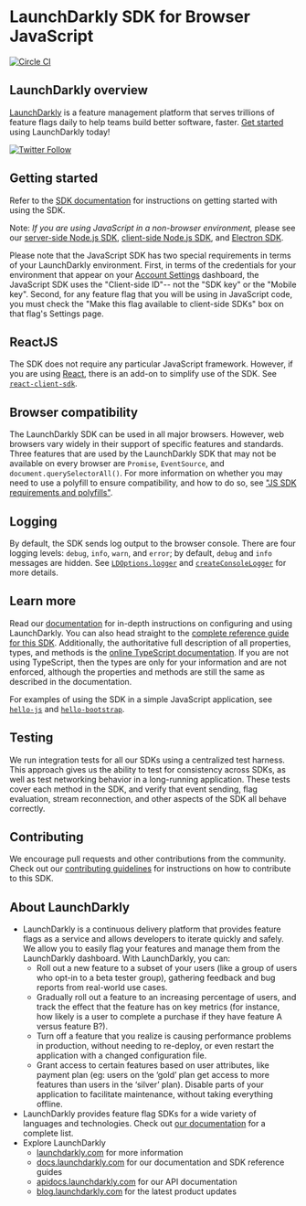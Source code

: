# LaunchDarkly SDK for Browser JavaScript

[![Circle CI](https://circleci.com/gh/launchdarkly/js-client-sdk/tree/main.svg?style=svg)](https://circleci.com/gh/launchdarkly/js-client-sdk/tree/main)

## LaunchDarkly overview

[LaunchDarkly](https://www.launchdarkly.com) is a feature management platform that serves trillions of feature flags daily to help teams build better software, faster. [Get started](https://docs.launchdarkly.com/home/getting-started) using LaunchDarkly today!

[![Twitter Follow](https://img.shields.io/twitter/follow/launchdarkly.svg?style=social&label=Follow&maxAge=2592000)](https://twitter.com/intent/follow?screen_name=launchdarkly)

## Getting started

Refer to the [SDK documentation](https://docs.launchdarkly.com/sdk/client-side/javascript#getting-started) for instructions on getting started with using the SDK.

Note: _If you are using JavaScript in a non-browser environment,_ please see our [server-side Node.js SDK](https://github.com/launchdarkly/node-server-sdk), [client-side Node.js SDK](https://github.com/launchdarkly/node-client-sdk), and [Electron SDK](https://github.com/launchdarkly/electron-client-sdk).

Please note that the JavaScript SDK has two special requirements in terms of your LaunchDarkly environment. First, in terms of the credentials for your environment that appear on your [Account Settings](https://app.launchdarkly.com/settings/projects) dashboard, the JavaScript SDK uses the "Client-side ID"-- not the "SDK key" or the "Mobile key". Second, for any feature flag that you will be using in JavaScript code, you must check the "Make this flag available to client-side SDKs" box on that flag's Settings page.

## ReactJS

The SDK does not require any particular JavaScript framework. However, if you are using [React](https://reactjs.org/), there is an add-on to simplify use of the SDK. See [`react-client-sdk`](https://github.com/launchdarkly/react-client-sdk).

## Browser compatibility

The LaunchDarkly SDK can be used in all major browsers. However, web browsers vary widely in their support of specific features and standards. Three features that are used by the LaunchDarkly SDK that may not be available on every browser are `Promise`, `EventSource`, and `document.querySelectorAll()`. For more information on whether you may need to use a polyfill to ensure compatibility, and how to do so, see ["JS SDK requirements and polyfills"](https://docs.launchdarkly.com/sdk/client-side/javascript/requirements-polyfills).

## Logging

By default, the SDK sends log output to the browser console. There are four logging levels: `debug`, `info`, `warn`, and `error`; by default, `debug` and `info` messages are hidden. See [`LDOptions.logger`](https://launchdarkly.github.io/js-client-sdk/interfaces/_launchdarkly_js_client_sdk_.ldoptions.html#logger) and [`createConsoleLogger`](https://launchdarkly.github.io/js-client-sdk/index.html#createconsolelogger) for more details.

## Learn more

Read our [documentation](https://docs.launchdarkly.com) for in-depth instructions on configuring and using LaunchDarkly. You can also head straight to the [complete reference guide for this SDK](https://docs.launchdarkly.com/sdk/client-side/javascript). Additionally, the authoritative full description of all properties, types, and methods is the [online TypeScript documentation](https://launchdarkly.github.io/js-client-sdk/). If you are not using TypeScript, then the types are only for your information and are not enforced, although the properties and methods are still the same as described in the documentation.

For examples of using the SDK in a simple JavaScript application, see [`hello-js`](https://github.com/launchdarkly/hello-js) and [`hello-bootstrap`](https://github.com/launchdarkly/hello-bootstrap).

## Testing

We run integration tests for all our SDKs using a centralized test harness. This approach gives us the ability to test for consistency across SDKs, as well as test networking behavior in a long-running application. These tests cover each method in the SDK, and verify that event sending, flag evaluation, stream reconnection, and other aspects of the SDK all behave correctly.

## Contributing

We encourage pull requests and other contributions from the community. Check out our [contributing guidelines](CONTRIBUTING.md) for instructions on how to contribute to this SDK.

## About LaunchDarkly

* LaunchDarkly is a continuous delivery platform that provides feature flags as a service and allows developers to iterate quickly and safely. We allow you to easily flag your features and manage them from the LaunchDarkly dashboard.  With LaunchDarkly, you can:
    * Roll out a new feature to a subset of your users (like a group of users who opt-in to a beta tester group), gathering feedback and bug reports from real-world use cases.
    * Gradually roll out a feature to an increasing percentage of users, and track the effect that the feature has on key metrics (for instance, how likely is a user to complete a purchase if they have feature A versus feature B?).
    * Turn off a feature that you realize is causing performance problems in production, without needing to re-deploy, or even restart the application with a changed configuration file.
    * Grant access to certain features based on user attributes, like payment plan (eg: users on the ‘gold’ plan get access to more features than users in the ‘silver’ plan). Disable parts of your application to facilitate maintenance, without taking everything offline.
* LaunchDarkly provides feature flag SDKs for a wide variety of languages and technologies. Check out [our documentation](https://docs.launchdarkly.com/sdk) for a complete list.
* Explore LaunchDarkly
    * [launchdarkly.com](https://www.launchdarkly.com/ "LaunchDarkly Main Website") for more information
    * [docs.launchdarkly.com](https://docs.launchdarkly.com/  "LaunchDarkly Documentation") for our documentation and SDK reference guides
    * [apidocs.launchdarkly.com](https://apidocs.launchdarkly.com/  "LaunchDarkly API Documentation") for our API documentation
    * [blog.launchdarkly.com](https://blog.launchdarkly.com/  "LaunchDarkly Blog Documentation") for the latest product updates
